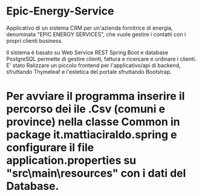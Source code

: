 # Epic-Energy-Service

Applicativo di un sistema CRM per un'azienda fornitrice di energia, denominata "EPIC ENERGY SERVICES", 
che vuole gestire i contatti con i propri clienti business.

Il sistema è basato su Web Service REST Spring Boot e database PostgreSQL permette di gestire clienti, fattura e ricercare e ordinare i clienti.
E' stato Ralizzare un piccolo frontend per l'applicativo/api di backend, sfruttando Thymeleaf e l'estetica del portale sfruttando Bootstrap.



#  Per avviare il programma inserire il percorso dei ile .Csv (comuni e province) nella classe Common in package it.mattiaciraldo.spring e configurare il file  application.properties su "src\main\resources" con i dati del Database.
